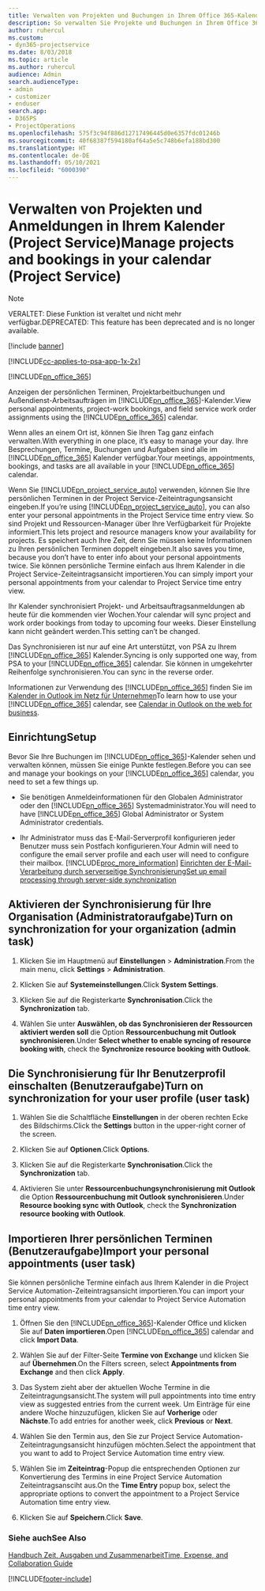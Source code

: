 ```yaml
---
title: Verwalten von Projekten und Buchungen in Ihrem Office 365-Kalender
description: So verwalten Sie Projekte und Buchungen in Ihrem Office 365-Kalender
author: ruhercul
ms.custom:
- dyn365-projectservice
ms.date: 8/03/2018
ms.topic: article
ms.author: ruhercul
audience: Admin
search.audienceType:
- admin
- customizer
- enduser
search.app:
- D365PS
- ProjectOperations
ms.openlocfilehash: 575f3c94f886d12717496445d0e6357fdc01246b
ms.sourcegitcommit: 40f68387f594180af64a5e5c748b6efa188bd300
ms.translationtype: HT
ms.contentlocale: de-DE
ms.lasthandoff: 05/10/2021
ms.locfileid: "6000390"
---
```

# <a name="manage-projects-and-bookings-in-your-calendar-project-service"></a><span data-ttu-id="32625-103">Verwalten von Projekten und Anmeldungen in Ihrem Kalender (Project Service)</span><span class="sxs-lookup"><span data-stu-id="32625-103">Manage projects and bookings in your calendar (Project Service)</span></span>

> [!Note]
> <span data-ttu-id="32625-104">VERALTET: Diese Funktion ist veraltet und nicht mehr verfügbar.</span><span class="sxs-lookup"><span data-stu-id="32625-104">DEPRECATED: This feature has been deprecated and is no longer available.</span></span>

[!include [banner](../includes/psa-now-project-operations.md)]

[!INCLUDE[cc-applies-to-psa-app-1x-2x](../includes/cc-applies-to-psa-app-1x-2x.md)]

[!INCLUDE[pn_office_365](../includes/pn-office-365.md)] 

<span data-ttu-id="32625-105">Anzeigen der persönlichen Terminen, Projektarbeitbuchungen und Außendienst-Arbeitsaufträgen im [!INCLUDE[pn_office_365](../includes/pn-office-365.md)]-Kalender.</span><span class="sxs-lookup"><span data-stu-id="32625-105">View personal appointments, project-work bookings, and field service work order assignments using the [!INCLUDE[pn_office_365](../includes/pn-office-365.md)] calendar.</span></span>  
  
 <span data-ttu-id="32625-106">Wenn alles an einem Ort ist, können Sie Ihren Tag ganz einfach verwalten.</span><span class="sxs-lookup"><span data-stu-id="32625-106">With everything in one place, it’s easy to manage your day.</span></span> <span data-ttu-id="32625-107">Ihre Besprechungen, Termine, Buchungen und Aufgaben sind alle im [!INCLUDE[pn_office_365](../includes/pn-office-365.md)] Kalender verfügbar.</span><span class="sxs-lookup"><span data-stu-id="32625-107">Your meetings, appointments, bookings, and tasks are all available in your [!INCLUDE[pn_office_365](../includes/pn-office-365.md)] calendar.</span></span>  
  
 <span data-ttu-id="32625-108">Wenn Sie [!INCLUDE[pn_project_service_auto](../includes/pn-project-service-auto.md)] verwenden, können Sie Ihre persönlichen Terminen in der Project Service-Zeiteintragungsansicht eingeben.</span><span class="sxs-lookup"><span data-stu-id="32625-108">If you’re using [!INCLUDE[pn_project_service_auto](../includes/pn-project-service-auto.md)], you can also enter your personal appointments in the Project Service time entry view.</span></span> <span data-ttu-id="32625-109">So sind Projekt und Ressourcen-Manager über Ihre Verfügbarkeit für Projekte informiert.</span><span class="sxs-lookup"><span data-stu-id="32625-109">This lets project and resource managers know your availability for projects.</span></span> <span data-ttu-id="32625-110">Es speichert auch Ihre Zeit, denn Sie müssen keine Informationen zu Ihren persönlichen Terminen doppelt eingeben.</span><span class="sxs-lookup"><span data-stu-id="32625-110">It also saves you time, because you don’t have to enter info about your personal appointments twice.</span></span> <span data-ttu-id="32625-111">Sie können persönliche Termine einfach aus Ihrem Kalender in die Project Service-Zeiteintragsansicht importieren.</span><span class="sxs-lookup"><span data-stu-id="32625-111">You can simply import your personal appointments from your calendar to Project Service time entry view.</span></span>  
  
 <span data-ttu-id="32625-112">Ihr Kalender synchronisiert Projekt- und Arbeitsauftragsanmeldungen ab heute für die kommenden vier Wochen.</span><span class="sxs-lookup"><span data-stu-id="32625-112">Your calendar will sync project and work order bookings from today to upcoming four weeks.</span></span> <span data-ttu-id="32625-113">Dieser Einstellung kann nicht geändert werden.</span><span class="sxs-lookup"><span data-stu-id="32625-113">This setting can’t be changed.</span></span>  
  
 <span data-ttu-id="32625-114">Das Synchronisieren ist nur auf eine Art unterstützt, von PSA zu Ihrem [!INCLUDE[pn_office_365](../includes/pn-office-365.md)] Kalender.</span><span class="sxs-lookup"><span data-stu-id="32625-114">Syncing is only supported one way, from PSA to your [!INCLUDE[pn_office_365](../includes/pn-office-365.md)] calendar.</span></span> <span data-ttu-id="32625-115">Sie können in umgekehrter Reihenfolge synchronisieren.</span><span class="sxs-lookup"><span data-stu-id="32625-115">You can sync in the reverse order.</span></span> 
  
 <span data-ttu-id="32625-116">Informationen zur Verwendung des [!INCLUDE[pn_office_365](../includes/pn-office-365.md)] finden Sie im [Kalender in Outlook im Netz für Unternehmen](https://support.office.com/article/Calendar-in-Outlook-on-the-web-for-business-5219c457-d1fe-4c2f-9032-1a816b88e936)</span><span class="sxs-lookup"><span data-stu-id="32625-116">To learn how to use your [!INCLUDE[pn_office_365](../includes/pn-office-365.md)] calendar, see [Calendar in Outlook on the web for business](https://support.office.com/article/Calendar-in-Outlook-on-the-web-for-business-5219c457-d1fe-4c2f-9032-1a816b88e936).</span></span>  
  
## <a name="setup"></a><span data-ttu-id="32625-117">Einrichtung</span><span class="sxs-lookup"><span data-stu-id="32625-117">Setup</span></span>  
 <span data-ttu-id="32625-118">Bevor Sie Ihre Buchungen im [!INCLUDE[pn_office_365](../includes/pn-office-365.md)]-Kalender sehen und verwalten können, müssen Sie einige Punkte festlegen.</span><span class="sxs-lookup"><span data-stu-id="32625-118">Before you can see and manage your bookings on your [!INCLUDE[pn_office_365](../includes/pn-office-365.md)] calendar, you need to set a few things up.</span></span>  
  
- <span data-ttu-id="32625-119">Sie benötigen Anmeldeinformationen für den Globalen Administrator oder den [!INCLUDE[pn_office_365](../includes/pn-office-365.md)] Systemadministrator.</span><span class="sxs-lookup"><span data-stu-id="32625-119">You will need to have [!INCLUDE[pn_office_365](../includes/pn-office-365.md)] Global Administrator or System Administrator credentials.</span></span>  
  
- <span data-ttu-id="32625-120">Ihr Administrator muss das E-Mail-Serverprofil konfigurieren jeder Benutzer muss sein Postfach konfigurieren.</span><span class="sxs-lookup"><span data-stu-id="32625-120">Your Admin will need to configure the email server profile and each user will need to configure their mailbox.</span></span> [!INCLUDE[proc_more_information](../includes/proc-more-information.md)] <span data-ttu-id="32625-121">[Einrichten der E-Mail-Verarbeitung durch serverseitige Synchronisierung](/dynamics365/customerengagement/on-premises/admin/set-up-server-side-synchronization-of-email-appointments-contacts-and-tasks)</span><span class="sxs-lookup"><span data-stu-id="32625-121">[Set up email processing through server-side synchronization](/dynamics365/customerengagement/on-premises/admin/set-up-server-side-synchronization-of-email-appointments-contacts-and-tasks)</span></span>  
  
## <a name="turn-on-synchronization-for-your-organization-admin-task"></a><span data-ttu-id="32625-122">Aktivieren der Synchronisierung für Ihre Organisation (Administratoraufgabe)</span><span class="sxs-lookup"><span data-stu-id="32625-122">Turn on synchronization for your organization (admin task)</span></span>  
  
1.  <span data-ttu-id="32625-123">Klicken Sie im Hauptmenü auf **Einstellungen** > **Administration**.</span><span class="sxs-lookup"><span data-stu-id="32625-123">From the main menu, click **Settings** > **Administration**.</span></span>  
  
2.  <span data-ttu-id="32625-124">Klicken Sie auf **Systemeinstellungen**.</span><span class="sxs-lookup"><span data-stu-id="32625-124">Click **System Settings**.</span></span>  
  
3.  <span data-ttu-id="32625-125">Klicken Sie auf die Registerkarte **Synchronisation**.</span><span class="sxs-lookup"><span data-stu-id="32625-125">Click the **Synchronization** tab.</span></span>  
  
4.  <span data-ttu-id="32625-126">Wählen Sie unter **Auswählen, ob das Synchronisieren der Ressourcen aktiviert werden soll** die Option **Ressourcenbuchung mit Outlook synchronisieren**.</span><span class="sxs-lookup"><span data-stu-id="32625-126">Under **Select whether to enable syncing of resource booking with**, check the **Synchronize resource booking with Outlook**.</span></span>  
  
## <a name="turn-on-synchronization-for-your-user-profile-user-task"></a><span data-ttu-id="32625-127">Die Synchronisierung für Ihr Benutzerprofil einschalten (Benutzeraufgabe)</span><span class="sxs-lookup"><span data-stu-id="32625-127">Turn on synchronization for your user profile (user task)</span></span>  
  
1.  <span data-ttu-id="32625-128">Wählen Sie die Schaltfläche **Einstellungen** in der oberen rechten Ecke des Bildschirms.</span><span class="sxs-lookup"><span data-stu-id="32625-128">Click the **Settings** button in the upper-right corner of the screen.</span></span>  
  
2.  <span data-ttu-id="32625-129">Klicken Sie auf **Optionen**.</span><span class="sxs-lookup"><span data-stu-id="32625-129">Click **Options**.</span></span>  
  
3.  <span data-ttu-id="32625-130">Klicken Sie auf die Registerkarte **Synchronisation**.</span><span class="sxs-lookup"><span data-stu-id="32625-130">Click the **Synchronization** tab.</span></span>  
  
4.  <span data-ttu-id="32625-131">Aktivieren Sie unter **Ressourcenbuchungsynchronisierung mit Outlook** die Option **Ressourcenbuchung mit Outlook synchronisieren**.</span><span class="sxs-lookup"><span data-stu-id="32625-131">Under **Resource booking sync with Outlook**, check the **Synchronization resource booking with Outlook**.</span></span>  
  
## <a name="import-your-personal-appointments-user-task"></a><span data-ttu-id="32625-132">Importieren Ihrer persönlichen Terminen (Benutzeraufgabe)</span><span class="sxs-lookup"><span data-stu-id="32625-132">Import your personal appointments (user task)</span></span>  
 <span data-ttu-id="32625-133">Sie können persönliche Termine einfach aus Ihrem Kalender in die Project Service Automation-Zeiteintragsansicht importieren.</span><span class="sxs-lookup"><span data-stu-id="32625-133">You can import your personal appointments from your calendar to Project Service Automation time entry view.</span></span>  
  
1. <span data-ttu-id="32625-134">Öffnen Sie den [!INCLUDE[pn_office_365](../includes/pn-office-365.md)]-Kalender Office und klicken Sie auf **Daten importieren**.</span><span class="sxs-lookup"><span data-stu-id="32625-134">Open [!INCLUDE[pn_office_365](../includes/pn-office-365.md)] calendar and click **Import Data**.</span></span>  
  
2. <span data-ttu-id="32625-135">Wählen Sie auf der Filter-Seite **Termine von Exchange** und klicken Sie auf **Übernehmen**.</span><span class="sxs-lookup"><span data-stu-id="32625-135">On the Filters screen, select **Appointments from Exchange** and then click **Apply**.</span></span>  
  
3. <span data-ttu-id="32625-136">Das System zieht aber der aktuellen Woche Termine in die Zeiteintragungsansicht.</span><span class="sxs-lookup"><span data-stu-id="32625-136">The system will pull appointments into time entry view as suggested entries from the current week.</span></span> <span data-ttu-id="32625-137">Um Einträge für eine andere Woche hinzuzufügen, klicken Sie auf **Vorherige** oder **Nächste**.</span><span class="sxs-lookup"><span data-stu-id="32625-137">To add entries for another week, click **Previous** or **Next**.</span></span>  
  
4. <span data-ttu-id="32625-138">Wählen Sie den Termin aus, den Sie zur Project Service Automation-Zeiteintragungsansicht hinzufügen möchten.</span><span class="sxs-lookup"><span data-stu-id="32625-138">Select the appointment that you want to add to Project Service Automation time entry view.</span></span>  
  
5. <span data-ttu-id="32625-139">Wählen Sie im **Zeiteintrag**-Popup die entsprechenden Optionen zur Konvertierung des Termins in eine Project Service Automation Zeiteintragsansciht aus.</span><span class="sxs-lookup"><span data-stu-id="32625-139">On the **Time Entry** popup box, select the appropriate options to convert the appointment to a Project Service Automation time entry view.</span></span>  
  
6. <span data-ttu-id="32625-140">Klicken Sie auf **Speichern**.</span><span class="sxs-lookup"><span data-stu-id="32625-140">Click **Save**.</span></span>  
  
### <a name="see-also"></a><span data-ttu-id="32625-141">Siehe auch</span><span class="sxs-lookup"><span data-stu-id="32625-141">See Also</span></span>  
 [<span data-ttu-id="32625-142">Handbuch Zeit, Ausgaben und Zusammenarbeit</span><span class="sxs-lookup"><span data-stu-id="32625-142">Time, Expense, and Collaboration Guide</span></span>](../psa/time-expense-collaboration-guide.md)


[!INCLUDE[footer-include](../includes/footer-banner.md)]
